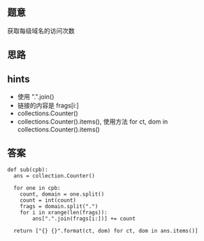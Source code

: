 ## 题意
获取每级域名的访问次数

## 思路

## hints
+ 使用 ".".join()
+ 链接的内容是 frags[i:]
+ collections.Counter()
+ collections.Counter().items(), 使用方法 for ct, dom in collections.Counter().items()

## 答案
```
def sub(cpb):
  ans = collection.Counter()
  
  for one in cpb:
    count, domain = one.split()
    count = int(count)
    frags = domain.split(".")
    for i in xrange(len(frags)):
        ans[".".join(frags[i:])] += count
    
  return ["{} {}".format(ct, dom) for ct, dom in ans.items()]
      
```
